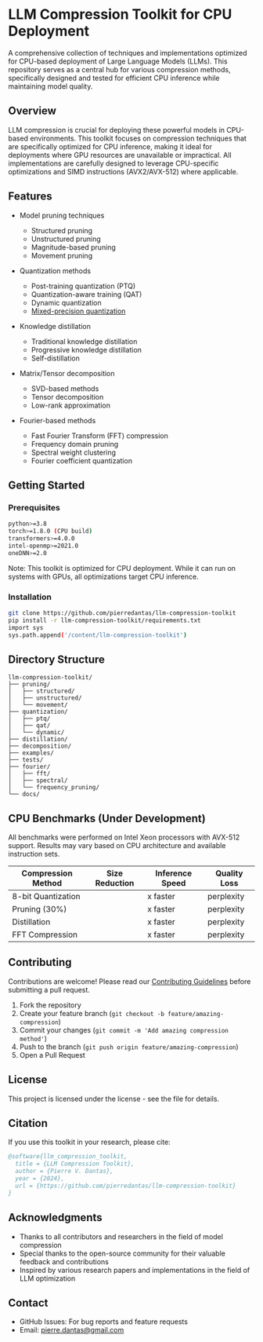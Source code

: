 # LLM Compression Toolkit for CPU Deployment

A comprehensive collection of techniques and implementations optimized for CPU-based deployment of Large Language Models (LLMs). This repository serves as a central hub for various compression methods, specifically designed and tested for efficient CPU inference while maintaining model quality.

## Overview

LLM compression is crucial for deploying these powerful models in CPU-based environments. This toolkit focuses on compression techniques that are specifically optimized for CPU inference, making it ideal for deployments where GPU resources are unavailable or impractical. All implementations are carefully designed to leverage CPU-specific optimizations and SIMD instructions (AVX2/AVX-512) where applicable.

## Features

- Model pruning techniques
  - Structured pruning
  - Unstructured pruning
  - Magnitude-based pruning
  - Movement pruning
  
- Quantization methods
  - Post-training quantization (PTQ)
  - Quantization-aware training (QAT)
  - Dynamic quantization
  - [Mixed-precision quantization](#lllm-compression-toolkit/quantization)

- Knowledge distillation
  - Traditional knowledge distillation
  - Progressive knowledge distillation
  - Self-distillation

- Matrix/Tensor decomposition
  - SVD-based methods
  - Tensor decomposition
  - Low-rank approximation

- Fourier-based methods
  - Fast Fourier Transform (FFT) compression
  - Frequency domain pruning
  - Spectral weight clustering
  - Fourier coefficient quantization

## Getting Started

### Prerequisites

```bash
python>=3.8
torch>=1.8.0 (CPU build)
transformers>=4.0.0
intel-openmp>=2021.0
oneDNN>=2.0
```

Note: This toolkit is optimized for CPU deployment. While it can run on systems with GPUs, all optimizations target CPU inference.

### Installation

```bash
git clone https://github.com/pierredantas/llm-compression-toolkit
pip install -r llm-compression-toolkit/requirements.txt
import sys
sys.path.append('/content/llm-compression-toolkit')
```

## Directory Structure

```
llm-compression-toolkit/
├── pruning/
│   ├── structured/
│   ├── unstructured/
│   └── movement/
├── quantization/
│   ├── ptq/
│   ├── qat/
│   └── dynamic/
├── distillation/
├── decomposition/
├── examples/
├── tests/
├── fourier/
│   ├── fft/
│   ├── spectral/
│   └── frequency_pruning/
└── docs/
```

## CPU Benchmarks (Under Development)

All benchmarks were performed on Intel Xeon processors with AVX-512 support. Results may vary based on CPU architecture and available instruction sets.

| Compression Method | Size Reduction | Inference Speed | Quality Loss |
|-------------------|----------------|-----------------|--------------|
| 8-bit Quantization|                |    x faster     |     perplexity|
| Pruning (30%)     |                |    x faster     |     perplexity|
| Distillation      |                |    x faster     |     perplexity|
| FFT Compression   |                |    x faster     |     perplexity|

## Contributing

Contributions are welcome! Please read our [Contributing Guidelines](CONTRIBUTING.md) before submitting a pull request.

1. Fork the repository
2. Create your feature branch (`git checkout -b feature/amazing-compression`)
3. Commit your changes (`git commit -m 'Add amazing compression method'`)
4. Push to the branch (`git push origin feature/amazing-compression`)
5. Open a Pull Request

## License

This project is licensed under the license - see the file for details.

## Citation

If you use this toolkit in your research, please cite:

```bibtex
@software{llm_compression_toolkit,
  title = {LLM Compression Toolkit},
  author = {Pierre V. Dantas},
  year = {2024},
  url = {https://github.com/pierredantas/llm-compression-toolkit}
}
```

## Acknowledgments

- Thanks to all contributors and researchers in the field of model compression
- Special thanks to the open-source community for their valuable feedback and contributions
- Inspired by various research papers and implementations in the field of LLM optimization

## Contact

- GitHub Issues: For bug reports and feature requests
- Email: pierre.dantas@gmail.com
